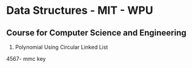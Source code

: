 # Data Structures - MIT - WPU
## Course for Computer Science and Engineering

1. Polynomial Using Circular Linked List

4567- mmc key

